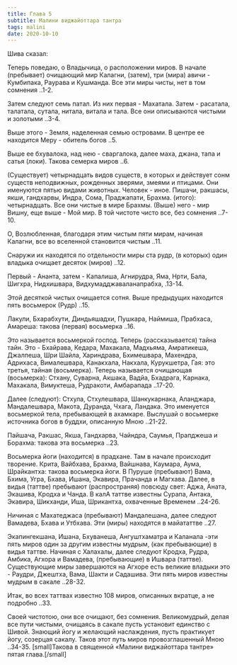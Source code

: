 ```yaml
---
title: Глава 5
subtitle: Малини виджайоттара тантра
tags: malini
date: 2020-10-10
---
```


Шива сказал:

Теперь поведаю, о Владычица, о расположении миров. В начале (пребывает) очищающий мир Калагни, (затем), три (мира) авичи - Кумбипака, Раурава и Кушманда. Все эти миры чисты, нет в том сомнения ..1-2.

Затем следуют семь патал. Из них первая - Махатала. Затем - расатала, талатала, сутала, нитала, витала и тала. Все они описываются чистыми и золотыми ..3-4.

Выше этого - Земля, наделенная семью островами. В центре ее находится Меру - обитель богов ..5.

Выше ее бхувалока, над нею - сваргалока, далее маха, джана, тапа и сатья (локи). Такова семерка миров ..6.

(Существует) четырнадцать видов существ, в которых и действует сонм существ неподвижных, рожденных зверями, змеями и птицами. Они именуются пятью видами животных. Человек - иное. Пишачи, ракшасы, якши, гандхарвы, Индра, Сома, Праджапати, Брахма. (итого): четырнадцать. Все они чистые в мире Брахмы. (Выше) него - мир Вишну, еще выше - Мой мир. В той чистоте чисто все, без сомнения ..7-10.

О, Возлюбленная, благодаря этим чистым пяти мирам, начиная Калагни, все во вселенной становится чистым ..11.

Снаружи их находятся по отдельности миры ста рудр, (в которых) один владыка очищает десяток (миров) ..12.

Первый - Ананта, затем - Капалиша, Агнирудра, Яма, Нрти, Бала, Шигхра, Нидхишвара, Видхумадджаваланапрабха, .13-14.

Этой десяткой чистых очищается сотня. Выше предыдущих находится пять восьмерок (Рудр) ..15.

Лакули, Бхарабхути, Диндьяшадхи, Пушкара, Наймиша, Прабхаса, Амареша: такова (первая) восьмерка ..16.

Это называется восьмеркой господ. Теперь (рассказывается) тайна тайн. Это - Бхайрава, Кедара, Махакала, Мадхьяма, Амратикеша, Джалпеша, Шри Шайла, Хариндрава, Бхимешвара, Махендра, Адрихаса, Вималешвара, Канакхала, Накхала, Курукшетра, Гая: это третья, тайная (восьмерка). Теперь называется очищающая (восьмерка): Стхану, Суварна, Акшака, Вадйа, Бхадрага, Карнака, Махакала, Вимуктеша, Рудракоти, Амбарапада ..17-20.

Далее (следуют): Стхула, Стхулешвара, Шанкукарнака, Аланджара, Мандалешвара, Макота, Дуранда, Чхага, Ландака. Это именуется восьмеркой тела, пребывающей в ахамкаре. Выслушай о восьмерке источника богов в буддхи, описанную Мною ..21-22.

Пайшача, Ракшас, Якша, Гандхарва, Чайндра, Саумья, Прапджеша и Борахма: такова эта восьмерка ..23.

Восьмерка йоги (находится) в прадхане. Там в начале происходит творение. Крита, Вайбхава, Брахма, Вайшнава, Каумара, Аума, Шрайкантха: такова восьмерка йоги. В Пуруше (пребывают) Вама, Бхима, Угра, Бхава, Ишана, Экавира, Прачанда и Магхава. Далее, в видья (таттве) пребывают (распространяя) повсюду свет: Аджа, Аната, Экашива, Кродха и Чанда. В калА таттве известны Сурапа, Антака, Экавира, Шикханди, Иша, Шрикантха, охваченные Временем ..24-26.

Ничиная с Махатеджаса (пребывают) Мандалешана, далее следуют Вамадева, Бхава и Утбхава. Эти (миры) находятся в майататтве ..27.

Экапингекшана, Ишана, Бхуванеша, Ангуштхаматра и Каланала -эти пять миров один за другим известны мудрым, (как пребывающие) в видья таттве. Начиная с Халахалы, далее следуют Кродха, Рудра, Амбика, Агхора и Вамадева, (пребывающие) в Ишвара (таттве). Существующие миры завершаются на Агхоре есть великие владыки это - Раудри, Джештха, Вама, Шакти и Садашива. Эти пять миров известны мудрым в сакале ..28-32.

Итак, во всех таттвах известно 108 миров, описанных вкратце, а не подробно ..33.

Своей чистотою, они все очищают, без сомнения. Великомудрый, делая все пути чистыми, очищаясь в сакале пусть установит единство с Шивой. Знающий йогу и желающий наслаждения, пусть практикует йогу, созерцая сакалу. Таков этот путь миров провозглашенный Мною ..34-35.
[small]Такова в священной «Малини виджайоттара тантре» пятая глава.[/small]